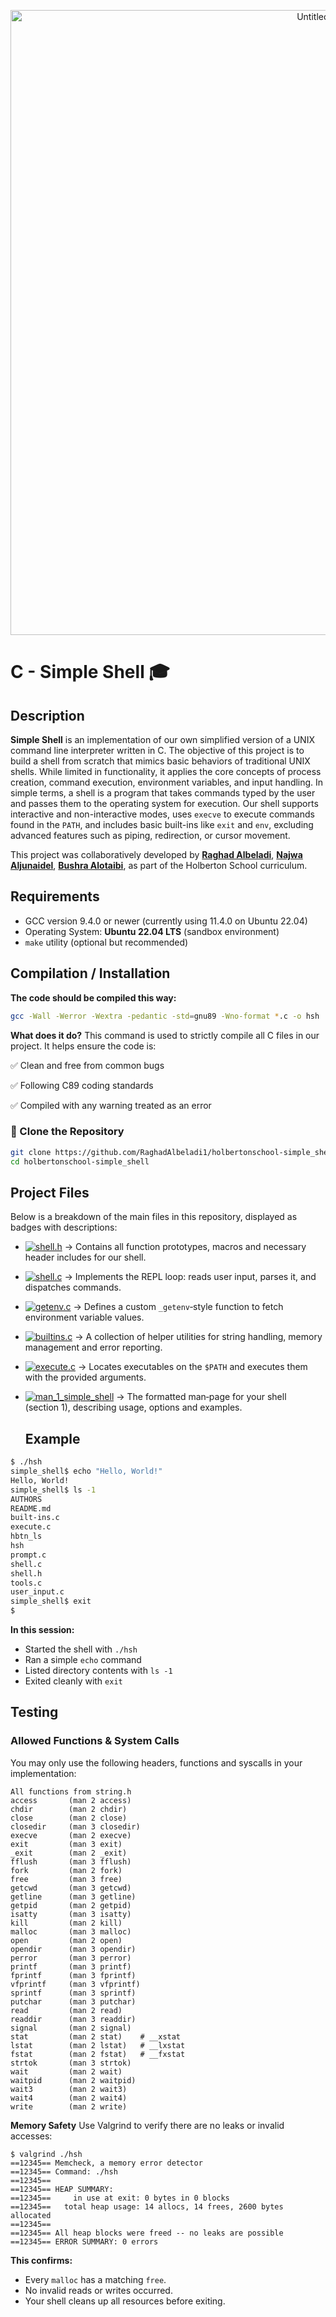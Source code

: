 <p align="center">
  <img src="https://github.com/user-attachments/assets/2527c745-4eda-4584-93ef-cf7e7863ea3f" 
       alt="Untitled design" width="1000"/>
</p>

# C - Simple Shell 🎓
## Description
**Simple Shell** is an implementation of our own simplified version of a UNIX command line interpreter written in C. The objective of this project is to build a shell from scratch that mimics basic behaviors of traditional UNIX shells. While limited in functionality, it applies the core concepts of process creation, command execution, environment variables, and input handling. In simple terms, a shell is a program that takes commands typed by the user and passes them to the operating system for execution. Our shell supports interactive and non-interactive modes, uses `execve` to execute commands found in the `PATH`, and includes basic built-ins like `exit` and `env`, excluding advanced features such as piping, redirection, or cursor movement.

This project was collaboratively developed by [**Raghad Albeladi**](https://github.com/RaghadAlbeladi1), [**Najwa Aljunaidel**](https://github.com/NajwaAljunaidel), [**Bushra Alotaibi**](https://github.com/Bushra2252), as part of the Holberton School curriculum.

## Requirements
- GCC version 9.4.0 or newer (currently using 11.4.0 on Ubuntu 22.04)  
- Operating System: **Ubuntu 22.04 LTS** (sandbox environment)  
- `make` utility (optional but recommended)

## Compilation / Installation
**The code should be compiled this way:**
```bash
gcc -Wall -Werror -Wextra -pedantic -std=gnu89 -Wno-format *.c -o hsh
```
**What does it do?**
This command is used to strictly compile all C files in our project. It helps ensure the code is:

✅ Clean and free from common bugs

✅ Following C89 coding standards

✅ Compiled with any warning treated as an error

### 🔽 Clone the Repository
```bash
git clone https://github.com/RaghadAlbeladi1/holbertonschool-simple_shell.git
cd holbertonschool-simple_shell
```
## Project Files

Below is a breakdown of the main files in this repository, displayed as badges with descriptions:

- [![shell.h](https://img.shields.io/badge/shell.h-blue?style=flat-square)](https://github.com/hedjouj/holbertonschool-simple_shell/blob/main/shell.h)  → Contains all function prototypes, macros and necessary header includes for our shell.

- [![shell.c](https://img.shields.io/badge/shell.c-green?style=flat-square)](https://github.com/hedjouj/holbertonschool-simple_shell/blob/main/shell.c) → Implements the REPL loop: reads user input, parses it, and dispatches commands.

- [![getenv.c](https://img.shields.io/badge/getenv.c-yellow?style=flat-square)](https://github.com/hedjouj/holbertonschool-simple_shell/blob/main/getenv.c) → Defines a custom `_getenv`‑style function to fetch environment variable values.

- [![builtins.c](https://img.shields.io/badge/builtins.c-orange?style=flat-square)](https://github.com/hedjouj/holbertonschool-simple_shell/blob/main/tools.c) → A collection of helper utilities for string handling, memory management and error reporting.

- [![execute.c](https://img.shields.io/badge/execute.c-red?style=flat-square)](https://github.com/hedjouj/holbertonschool-simple_shell/blob/main/command.c) → Locates executables on the `$PATH` and executes them with the provided arguments.

- [![man_1_simple_shell](https://img.shields.io/badge/man__1__simple__shell-lightgrey?style=flat-square)](https://github.com/hedjouj/holbertonschool-simple_shell/blob/main/man_1_simple_shell) → The formatted man‑page for your shell (section 1), describing usage, options and examples.
  ## Example
```bash
$ ./hsh
simple_shell$ echo "Hello, World!"
Hello, World!
simple_shell$ ls -1
AUTHORS
README.md
built-ins.c
execute.c
hbtn_ls
hsh
prompt.c
shell.c
shell.h
tools.c
user_input.c
simple_shell$ exit
$
```
**In this session:**
- Started the shell with `./hsh`
- Ran a simple `echo` command
- Listed directory contents with `ls -1`
- Exited cleanly with `exit`
  
## Testing

### Allowed Functions & System Calls

You may only use the following headers, functions and syscalls in your implementation:

```text
All functions from string.h
access       (man 2 access)
chdir        (man 2 chdir)
close        (man 2 close)
closedir     (man 3 closedir)
execve       (man 2 execve)
exit         (man 3 exit)
_exit        (man 2 _exit)
fflush       (man 3 fflush)
fork         (man 2 fork)
free         (man 3 free)
getcwd       (man 3 getcwd)
getline      (man 3 getline)
getpid       (man 2 getpid)
isatty       (man 3 isatty)
kill         (man 2 kill)
malloc       (man 3 malloc)
open         (man 2 open)
opendir      (man 3 opendir)
perror       (man 3 perror)
printf       (man 3 printf)
fprintf      (man 3 fprintf)
vfprintf     (man 3 vfprintf)
sprintf      (man 3 sprintf)
putchar      (man 3 putchar)
read         (man 2 read)
readdir      (man 3 readdir)
signal       (man 2 signal)
stat         (man 2 stat)    # __xstat
lstat        (man 2 lstat)   # __lxstat
fstat        (man 2 fstat)   # __fxstat
strtok       (man 3 strtok)
wait         (man 2 wait)
waitpid      (man 2 waitpid)
wait3        (man 2 wait3)
wait4        (man 2 wait4)
write        (man 2 write)
```
**Memory Safety** 
Use Valgrind to verify there are no leaks or invalid accesses:
```text
$ valgrind ./hsh
==12345== Memcheck, a memory error detector
==12345== Command: ./hsh
==12345==
==12345== HEAP SUMMARY:
==12345==     in use at exit: 0 bytes in 0 blocks
==12345==   total heap usage: 14 allocs, 14 frees, 2600 bytes allocated
==12345==
==12345== All heap blocks were freed -- no leaks are possible
==12345== ERROR SUMMARY: 0 errors
```
**This confirms:**
- Every `malloc` has a matching `free`.  
- No invalid reads or writes occurred.  
- Your shell cleans up all resources before exiting.








